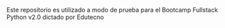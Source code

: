 Este repositorio es utilizado a modo de prueba para el Bootcamp Fullstack Python v2.0 dictado por Edutecno
